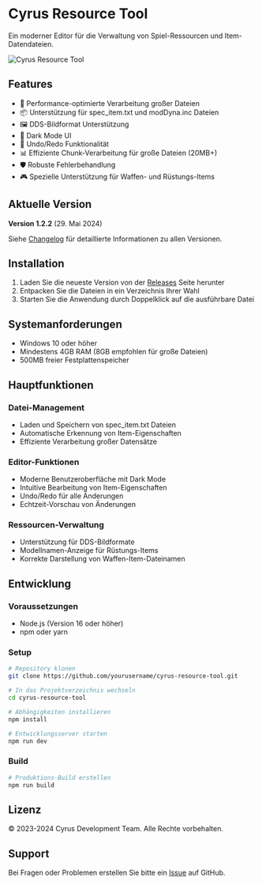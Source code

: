 # Cyrus Resource Tool

Ein moderner Editor für die Verwaltung von Spiel-Ressourcen und Item-Datendateien.

![Cyrus Resource Tool](/lovable-uploads/Icon_big.png)

## Features

- 🚀 Performance-optimierte Verarbeitung großer Dateien
- 📦 Unterstützung für spec_item.txt und modDyna.inc Dateien
- 🖼️ DDS-Bildformat Unterstützung
- 🌙 Dark Mode UI
- 🔄 Undo/Redo Funktionalität
- 📊 Effiziente Chunk-Verarbeitung für große Dateien (20MB+)
- 🛡️ Robuste Fehlerbehandlung
- 🎮 Spezielle Unterstützung für Waffen- und Rüstungs-Items

## Aktuelle Version

**Version 1.2.2** (29. Mai 2024)

Siehe [Changelog](CHANGELOG.md) für detaillierte Informationen zu allen Versionen.

## Installation

1. Laden Sie die neueste Version von der [Releases](https://github.com/yourusername/cyrus-resource-tool/releases) Seite herunter
2. Entpacken Sie die Dateien in ein Verzeichnis Ihrer Wahl
3. Starten Sie die Anwendung durch Doppelklick auf die ausführbare Datei

## Systemanforderungen

- Windows 10 oder höher
- Mindestens 4GB RAM (8GB empfohlen für große Dateien)
- 500MB freier Festplattenspeicher

## Hauptfunktionen

### Datei-Management
- Laden und Speichern von spec_item.txt Dateien
- Automatische Erkennung von Item-Eigenschaften
- Effiziente Verarbeitung großer Datensätze

### Editor-Funktionen
- Moderne Benutzeroberfläche mit Dark Mode
- Intuitive Bearbeitung von Item-Eigenschaften
- Undo/Redo für alle Änderungen
- Echtzeit-Vorschau von Änderungen

### Ressourcen-Verwaltung
- Unterstützung für DDS-Bildformate
- Modellnamen-Anzeige für Rüstungs-Items
- Korrekte Darstellung von Waffen-Item-Dateinamen

## Entwicklung

### Voraussetzungen
- Node.js (Version 16 oder höher)
- npm oder yarn

### Setup
```bash
# Repository klonen
git clone https://github.com/yourusername/cyrus-resource-tool.git

# In das Projektverzeichnis wechseln
cd cyrus-resource-tool

# Abhängigkeiten installieren
npm install

# Entwicklungsserver starten
npm run dev
```

### Build
```bash
# Produktions-Build erstellen
npm run build
```

## Lizenz

© 2023-2024 Cyrus Development Team. Alle Rechte vorbehalten.

## Support

Bei Fragen oder Problemen erstellen Sie bitte ein [Issue](https://github.com/yourusername/cyrus-resource-tool/issues) auf GitHub.
